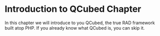# Introduction to QCubed Chapter
In this chapter we will introduce to you QCubed, the true RAD framework built atop PHP. If you already know what QCubed is, you can skip it.